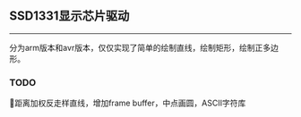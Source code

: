 ## SSD1331显示芯片驱动

***

分为arm版本和avr版本，仅仅实现了简单的绘制直线，绘制矩形，绘制正多边形。



### TODO

距离加权反走样直线，增加frame buffer，中点画圆，ASCII字符库

